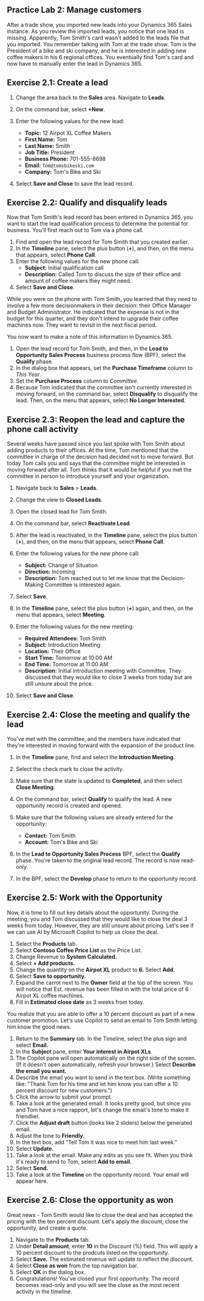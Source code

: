 ## Practice Lab 2: Manage customers

After a trade show, you imported new leads into your Dynamics 365 Sales instance. As you review the imported leads, you notice that one lead is missing. Apparently, Tom Smith's card wasn't added to the leads file that you imported. You remember talking with Tom at the trade show. Tom is the President of a bike and ski company, and he is interested in adding new coffee makers in his 6 regional offices. You eventually find Tom's card and now have to manually enter the lead in Dynamics 365.

## Exercise 2.1: Create a lead

1. Change the area back to the **Sales** area. Navigate to **Leads**.
2. On the command bar, select **+New**.

3. Enter the following values for the new lead:

    - **Topic:** 12 Airpot XL Coffee Makers
    - **First Name:** Tom
    - **Last Name:** Smith
    - **Job Title:** President
    - **Business Phone:** 701-555-8698
    - **Email:** `Tom@tomsbikeski.com`
    - **Company:** Tom's Bike and Ski

4. Select **Save and Close** to save the lead record.

## Exercise 2.2: Qualify and disqualify leads

Now that Tom Smith's lead record has been entered in Dynamics 365, you want to start the lead qualification process to determine the potential for business. You'll first reach out to Tom via a phone call.

1. Find and open the lead record for Tom Smith that you created earlier.
2. In the **Timeline** pane, select the plus button (**+**), and then, on the menu that appears, select **Phone Call**.
3. Enter the following values for the new phone call:
    - **Subject:** Initial qualification call
    - **Description:** Called Tom to discuss the size of their office and amount of coffee makers they might need.
4. Select **Save and Close**.

While you were on the phone with Tom Smith, you learned that they need to involve a few more decisionmakers in their decision: their Office Manager and Budget Administrator. He indicated that the expense is not in the budget for this quarter, and they don't intend to upgrade their coffee machines now. They want to revisit in the next fiscal period.

You now want to make a note of this information in Dynamics 365.

1. Open the lead record for Tom Smith, and then, in the **Lead to Opportunity Sales Process** business process flow (BPF), select the **Qualify** phase.
2. In the dialog box that appears, set the **Purchase Timeframe** column to *This Year*.
3. Set the **Purchase Process** column to *Committee*.
4. Because Tom indicated that the committee isn't currently interested in moving forward, on the command bar, select **Disqualify** to disqualify the lead. Then, on the menu that appears, select **No Longer Interested**.

## Exercise 2.3: Reopen the lead and capture the phone call activity

Several weeks have passed since you last spoke with Tom Smith about adding products to their offices. At the time, Tom mentioned that the committee in charge of the decision had decided not to move forward. But today Tom calls you and says that the committee might be interested in moving forward after all. Tom thinks that it would be helpful if you met the committee in person to introduce yourself and your organization.

1. Navigate back to **Sales** > **Leads**.
2. Change the view to **Closed Leads**.
3. Open the closed lead for Tom Smith.
4. On the command bar, select **Reactivate Lead**.
5. After the lead is reactivated, in the **Timeline** pane, select the plus button (**+**), and then, on the menu that appears, select **Phone Call**.
6. Enter the following values for the new phone call:

    - **Subject:** Change of Situation
    - **Direction:** Incoming
    - **Description:** Tom reached out to let me know that the Decision-Making Committee is interested again. 

7. Select **Save**.

8. In the **Timeline** pane, select the plus button (**+**) again, and then, on the menu that appears, select **Meeting**.

9. Enter the following values for the new meeting:

    - **Required Attendees:** Tom Smith
    - **Subject:** Introduction Meeting
    - **Location:** Their Office
    - **Start Time:** Tomorrow at 10:00 AM
    - **End Time:** Tomorrow at 11:00 AM
    - **Description:** Initial introduction meeting with Committee. They discussed that they would like to close 3 weeks from today but are still unsure about the price.

10. Select **Save and Close**.
   
## Exercise 2.4: Close the meeting and qualify the lead

You've met with the committee, and the members have indicated that they're interested in moving forward with the expansion of the product line.

1. In the **Timeline** pane, find and select the **Introduction Meeting**.
2. Select the check mark to close the activity.
3. Make sure that the state is updated to **Completed**, and then select **Close Meeting**.
4. On the command bar, select **Qualify** to qualify the lead. A new opportunity record is created and opened.
5. Make sure that the following values are already entered for the opportunity:

    - **Contact:** Tom Smith
    - **Account:** Tom's Bike and Ski

6. In the **Lead to Opportunity Sales Process** BPF, select the **Qualify** phase. You're taken to the original lead record. The record is now read-only.

8. In the BPF, select the **Develop** phase to return to the opportunity record.

## Exercise 2.5: Work with the Opportunity

Now, it is time to fill out key details about the opportunity. During the meeting, you and Tom discussed that they would like to close the deal 3 weeks from today. However, they are still unsure about pricing. Let's see if we can use AI by Microsoft Copilot to help us close the deal.

1. Select the **Products** tab.
2. Select **Contoso Coffee Price List** as the Price List.
3. Change Revenue to **System Calculated.**
4. Select **+ Add products.**
5. Change the quantity on the **Airpot XL** product to **6.** Select **Add.**
6. Select **Save to opportunity.**
7. Expand the carrot next to the **Owner** field at the top of the screen. You will notice that Est. revenue has been filled in with the total price of 6 Airpot XL coffee machines.
8. Fill in **Estimated close date** as 3 weeks from today.

You realize that you are able to offer a 10 percent discount as part of a new customer promotion. Let's use Copilot to send an email to Tom Smith letting him know the good news.

1. Return to the **Summary** tab. In the Timeline, select the plus sign and select **Email.**
2. In the **Subject** pane, enter **Your interest in Airpot XLs**.
3. The Copilot pane will open automatically on the right side of the screen. (If it doesn't open automatically, refresh your browser.) Select **Describe the email you want.**
4. Describe the email you want to send in the text box. (Write something like: "Thank Tom for his time and let him know you can offer a 10 percent discount for new customers.")
5. Click the arrow to submit your prompt.
6. Take a look at the generated email. It looks pretty good, but since you and Tom have a nice rapport, let's change the email's tone to make it friendlier.
7. Click the **Adjust draft** button (looks like 2 sliders) below the generated email.
8. Adjust the tone to **Friendly.**
9. In the text box, add "Tell Tom it was nice to meet him last week."
10. Select **Update.**
11. Take a look at the email. Make any edits as you see fit. When you think it's ready to send to Tom, select **Add to email.**
12. Select **Send.**
13. Take a look at the **Timeline** on the opportunity record. Your email will appear here.

## Exercise 2.6: Close the opportunity as won

Great news - Tom Smith would like to close the deal and has accepted the pricing with the ten percent discount. Let's apply the discount, close the opportunity, and create a quote.

1. Navigate to the **Products** tab.
2. Under **Detail amount**, enter **10** in the Discount (%) field. This will apply a 10 percent discount to the prodcuts listed on the opportunity.
3. Select **Save.** The estimated revenue will update to reflect the discount.
4. Select **Close as won** from the top navigation bar.
5. Select **OK** in the dialog box.
6. Congratulations! You've closed your first opportunity. The record becomes read-only and you will see the close as the most recent activity in the timeline.



